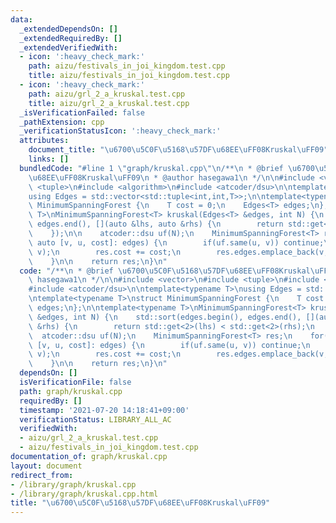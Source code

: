 ```yaml
---
data:
  _extendedDependsOn: []
  _extendedRequiredBy: []
  _extendedVerifiedWith:
  - icon: ':heavy_check_mark:'
    path: aizu/festivals_in_joi_kingdom.test.cpp
    title: aizu/festivals_in_joi_kingdom.test.cpp
  - icon: ':heavy_check_mark:'
    path: aizu/grl_2_a_kruskal.test.cpp
    title: aizu/grl_2_a_kruskal.test.cpp
  _isVerificationFailed: false
  _pathExtension: cpp
  _verificationStatusIcon: ':heavy_check_mark:'
  attributes:
    document_title: "\u6700\u5C0F\u5168\u57DF\u68EE\uFF08Kruskal\uFF09"
    links: []
  bundledCode: "#line 1 \"graph/kruskal.cpp\"\n/**\n * @brief \u6700\u5C0F\u5168\u57DF\
    \u68EE\uFF08Kruskal\uFF09\n * @author hasegawa1\n */\n\n#include <vector>\n#include\
    \ <tuple>\n#include <algorithm>\n#include <atcoder/dsu>\n\ntemplate<typename T>\n\
    using Edges = std::vector<std::tuple<int,int,T>>;\n\ntemplate<typename T>\nstruct\
    \ MinimumSpanningForest {\n    T cost = 0;\n    Edges<T> edges;\n};\n\ntemplate<typename\
    \ T>\nMinimumSpanningForest<T> kruskal(Edges<T> &edges, int N) {\n    std::sort(edges.begin(),\
    \ edges.end(), [](auto &lhs, auto &rhs) {\n        return std::get<2>(lhs) < std::get<2>(rhs);\n\
    \    });\n\n    atcoder::dsu uf(N);\n    MinimumSpanningForest<T> res;\n    for(const\
    \ auto [v, u, cost]: edges) {\n        if(uf.same(u, v)) continue;\n        uf.merge(u,\
    \ v);\n        res.cost += cost;\n        res.edges.emplace_back(v, u, cost);\n\
    \    }\n\n    return res;\n}\n"
  code: "/**\n * @brief \u6700\u5C0F\u5168\u57DF\u68EE\uFF08Kruskal\uFF09\n * @author\
    \ hasegawa1\n */\n\n#include <vector>\n#include <tuple>\n#include <algorithm>\n\
    #include <atcoder/dsu>\n\ntemplate<typename T>\nusing Edges = std::vector<std::tuple<int,int,T>>;\n\
    \ntemplate<typename T>\nstruct MinimumSpanningForest {\n    T cost = 0;\n    Edges<T>\
    \ edges;\n};\n\ntemplate<typename T>\nMinimumSpanningForest<T> kruskal(Edges<T>\
    \ &edges, int N) {\n    std::sort(edges.begin(), edges.end(), [](auto &lhs, auto\
    \ &rhs) {\n        return std::get<2>(lhs) < std::get<2>(rhs);\n    });\n\n  \
    \  atcoder::dsu uf(N);\n    MinimumSpanningForest<T> res;\n    for(const auto\
    \ [v, u, cost]: edges) {\n        if(uf.same(u, v)) continue;\n        uf.merge(u,\
    \ v);\n        res.cost += cost;\n        res.edges.emplace_back(v, u, cost);\n\
    \    }\n\n    return res;\n}\n"
  dependsOn: []
  isVerificationFile: false
  path: graph/kruskal.cpp
  requiredBy: []
  timestamp: '2021-07-20 14:18:41+09:00'
  verificationStatus: LIBRARY_ALL_AC
  verifiedWith:
  - aizu/grl_2_a_kruskal.test.cpp
  - aizu/festivals_in_joi_kingdom.test.cpp
documentation_of: graph/kruskal.cpp
layout: document
redirect_from:
- /library/graph/kruskal.cpp
- /library/graph/kruskal.cpp.html
title: "\u6700\u5C0F\u5168\u57DF\u68EE\uFF08Kruskal\uFF09"
---
```

